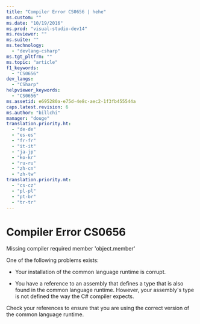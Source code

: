 ```yaml
---
title: "Compiler Error CS0656 | hehe"
ms.custom: ""
ms.date: "10/19/2016"
ms.prod: "visual-studio-dev14"
ms.reviewer: ""
ms.suite: ""
ms.technology: 
  - "devlang-csharp"
ms.tgt_pltfrm: ""
ms.topic: "article"
f1_keywords: 
  - "CS0656"
dev_langs: 
  - "CSharp"
helpviewer_keywords: 
  - "CS0656"
ms.assetid: e695280a-e75d-4e8c-aec2-1f3fb455544a
caps.latest.revision: 6
ms.author: "billchi"
manager: "douge"
translation.priority.ht: 
  - "de-de"
  - "es-es"
  - "fr-fr"
  - "it-it"
  - "ja-jp"
  - "ko-kr"
  - "ru-ru"
  - "zh-cn"
  - "zh-tw"
translation.priority.mt: 
  - "cs-cz"
  - "pl-pl"
  - "pt-br"
  - "tr-tr"
---
```

# Compiler Error CS0656
Missing compiler required member 'object.member'  
  
 One of the following problems exists:  
  
-   Your installation of the common language runtime is corrupt.  
  
-   You have a reference to an assembly that defines a type that is also found in the common language runtime. However, your assembly's type is not defined the way the C# compiler expects.  
  
 Check your references to ensure that you are using the correct version of the common language runtime.